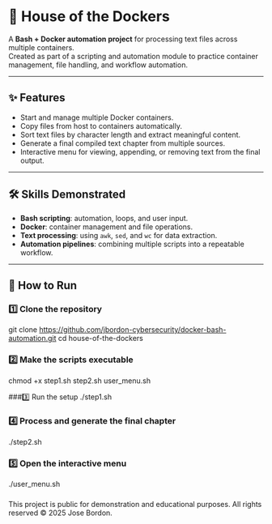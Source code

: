# 🐳 House of the Dockers
A **Bash + Docker automation project** for processing text files across multiple containers.  
Created as part of a scripting and automation module to practice container management, file handling, and workflow automation.

---

## ✨ Features
- Start and manage multiple Docker containers.
- Copy files from host to containers automatically.
- Sort text files by character length and extract meaningful content.
- Generate a final compiled text chapter from multiple sources.
- Interactive menu for viewing, appending, or removing text from the final output.

---

## 🛠 Skills Demonstrated
- **Bash scripting**: automation, loops, and user input.  
- **Docker**: container management and file operations.  
- **Text processing**: using `awk`, `sed`, and `wc` for data extraction.  
- **Automation pipelines**: combining multiple scripts into a repeatable workflow.  

---

## 🚀 How to Run

### 1️⃣ Clone the repository
git clone https://github.com/jbordon-cybersecurity/docker-bash-automation.git
cd house-of-the-dockers

### 2️⃣ Make the scripts executable
chmod +x step1.sh step2.sh user_menu.sh

###3️⃣ Run the setup
./step1.sh

### 4️⃣ Process and generate the final chapter
./step2.sh

### 5️⃣ Open the interactive menu
./user_menu.sh

###

This project is public for demonstration and educational purposes.
All rights reserved © 2025 Jose Bordon.
